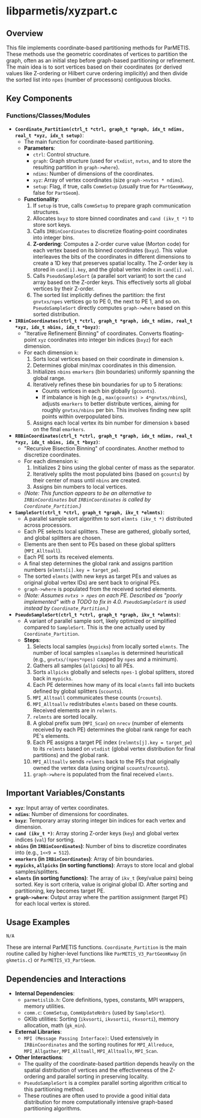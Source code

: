 # libparmetis/xyzpart.c

## Overview

This file implements coordinate-based partitioning methods for ParMETIS. These methods use the geometric coordinates of vertices to partition the graph, often as an initial step before graph-based partitioning or refinement. The main idea is to sort vertices based on their coordinates (or derived values like Z-ordering or Hilbert curve ordering implicitly) and then divide the sorted list into `npes` (number of processors) contiguous blocks.

## Key Components

### Functions/Classes/Modules

*   **`Coordinate_Partition(ctrl_t *ctrl, graph_t *graph, idx_t ndims, real_t *xyz, idx_t setup)`**:
    *   The main function for coordinate-based partitioning.
    *   **Parameters**:
        *   `ctrl`: Control structure.
        *   `graph`: Graph structure (used for `vtxdist`, `nvtxs`, and to store the resulting partition in `graph->where`).
        *   `ndims`: Number of dimensions of the coordinates.
        *   `xyz`: Array of vertex coordinates (size `graph->nvtxs * ndims`).
        *   `setup`: Flag, if true, calls `CommSetup` (usually true for `PartGeomKway`, false for `PartGeom`).
    *   **Functionality**:
        1.  If `setup` is true, calls `CommSetup` to prepare graph communication structures.
        2.  Allocates `bxyz` to store binned coordinates and `cand (ikv_t *)` to store sort keys.
        3.  Calls `IRBinCoordinates` to discretize floating-point coordinates into integer bins.
        4.  **Z-ordering**: Computes a Z-order curve value (Morton code) for each vertex based on its binned coordinates (`bxyz`). This value interleaves the bits of the coordinates in different dimensions to create a 1D key that preserves spatial locality. The Z-order key is stored in `cand[i].key`, and the global vertex index in `cand[i].val`.
        5.  Calls `PseudoSampleSort` (a parallel sort variant) to sort the `cand` array based on the Z-order keys. This effectively sorts all global vertices by their Z-order.
        6.  The sorted list implicitly defines the partition: the first `gnvtxs/npes` vertices go to PE 0, the next to PE 1, and so on. `PseudoSampleSort` directly computes `graph->where` based on this sorted distribution.
*   **`IRBinCoordinates(ctrl_t *ctrl, graph_t *graph, idx_t ndims, real_t *xyz, idx_t nbins, idx_t *bxyz)`**:
    *   "Iterative Refinement Binning" of coordinates. Converts floating-point `xyz` coordinates into integer bin indices (`bxyz`) for each dimension.
    *   For each dimension `k`:
        1.  Sorts local vertices based on their coordinate in dimension `k`.
        2.  Determines global min/max coordinates in this dimension.
        3.  Initializes `nbins` `emarkers` (bin boundaries) uniformly spanning the global range.
        4.  Iteratively refines these bin boundaries for up to 5 iterations:
            *   Counts vertices in each bin globally (`gcounts`).
            *   If imbalance is high (e.g., `max(gcounts) > 4*gnvtxs/nbins`), adjusts `emarkers` to better distribute vertices, aiming for roughly `gnvtxs/nbins` per bin. This involves finding new split points within overpopulated bins.
        5.  Assigns each local vertex its bin number for dimension `k` based on the final `emarkers`.
*   **`RBBinCoordinates(ctrl_t *ctrl, graph_t *graph, idx_t ndims, real_t *xyz, idx_t nbins, idx_t *bxyz)`**:
    *   "Recursive Bisection Binning" of coordinates. Another method to discretize coordinates.
    *   For each dimension `k`:
        1.  Initializes 2 bins using the global center of mass as the separator.
        2.  Iteratively splits the most populated bins (based on `gcounts`) by their center of mass until `nbins` are created.
        3.  Assigns bin numbers to local vertices.
    *   *(Note: This function appears to be an alternative to `IRBinCoordinates` but `IRBinCoordinates` is called by `Coordinate_Partition`.)*
*   **`SampleSort(ctrl_t *ctrl, graph_t *graph, ikv_t *elmnts)`**:
    *   A parallel sample sort algorithm to sort `elmnts (ikv_t *)` distributed across processors.
    *   Each PE selects local splitters. These are gathered, globally sorted, and global splitters are chosen.
    *   Elements are then sent to PEs based on these global splitters (`MPI_Alltoall`).
    *   Each PE sorts its received elements.
    *   A final step determines the global rank and assigns partition numbers (`elmnts[i].key = target_pe`).
    *   The sorted `elmnts` (with new keys as target PEs and values as original global vertex IDs) are sent back to original PEs.
    *   `graph->where` is populated from the received sorted elements.
    *   *(Note: Assumes `nvtxs > npes` on each PE. Described as "poorly implemented" with a TODO to fix in 4.0. `PseudoSampleSort` is used instead by `Coordinate_Partition`.)*
*   **`PseudoSampleSort(ctrl_t *ctrl, graph_t *graph, ikv_t *elmnts)`**:
    *   A variant of parallel sample sort, likely optimized or simplified compared to `SampleSort`. This is the one actually used by `Coordinate_Partition`.
    *   **Steps**:
        1.  Selects local samples (`mypicks`) from locally sorted `elmnts`. The number of local samples `nlsamples` is determined heuristicall (e.g., `gnvtxs/(npes*npes)` capped by `npes` and a minimum).
        2.  Gathers all samples (`allpicks`) to all PEs.
        3.  Sorts `allpicks` globally and selects `npes-1` global splitters, stored back in `mypicks`.
        4.  Each PE determines how many of its local `elmnts` fall into buckets defined by global splitters (`scounts`).
        5.  `MPI_Alltoall` communicates these counts (`rcounts`).
        6.  `MPI_Alltoallv` redistributes `elmnts` based on these counts. Received elements are in `relmnts`.
        7.  `relmnts` are sorted locally.
        8.  A global prefix sum (`MPI_Scan`) on `nrecv` (number of elements received by each PE) determines the global rank range for each PE's elements.
        9.  Each PE assigns a target PE index (`relmnts[j].key = target_pe`) to its `relmnts` based on `vtxdist` (global vertex distribution for final partitions) and the global rank.
        10. `MPI_Alltoallv` sends `relmnts` back to the PEs that originally owned the vertex data (using original `scounts`/`rcounts`).
        11. `graph->where` is populated from the final received `elmnts`.

## Important Variables/Constants

*   **`xyz`**: Input array of vertex coordinates.
*   **`ndims`**: Number of dimensions for coordinates.
*   **`bxyz`**: Temporary array storing integer bin indices for each vertex and dimension.
*   **`cand (ikv_t *)`**: Array storing Z-order keys (`key`) and global vertex indices (`val`) for sorting.
*   **`nbins` (in `IRBinCoordinates`)**: Number of bins to discretize coordinates into (e.g., `1<<9 = 512`).
*   **`emarkers` (in `IRBinCoordinates`)**: Array of bin boundaries.
*   **`mypicks`, `allpicks` (in sorting functions)**: Arrays to store local and global samples/splitters.
*   **`elmnts` (in sorting functions)**: The array of `ikv_t` (key/value pairs) being sorted. Key is sort criteria, value is original global ID. After sorting and partitioning, key becomes target PE.
*   **`graph->where`**: Output array where the partition assignment (target PE) for each local vertex is stored.

## Usage Examples

```
N/A
```
These are internal ParMETIS functions. `Coordinate_Partition` is the main routine called by higher-level functions like `ParMETIS_V3_PartGeomKway` (in `gkmetis.c`) or `ParMETIS_V3_PartGeom`.

## Dependencies and Interactions

*   **Internal Dependencies**:
    *   `parmetislib.h`: Core definitions, types, constants, MPI wrappers, memory utilities.
    *   `comm.c`: `CommSetup`, `CommUpdateNnbrs` (used by `SampleSort`).
    *   GKlib utilities: Sorting (`ikvsorti`, `ikvsortii`, `rkvsorti`), memory allocation, math (`gk_min`).
*   **External Libraries**:
    *   `MPI (Message Passing Interface)`: Used extensively in `IRBinCoordinates` and the sorting routines for `MPI_Allreduce`, `MPI_Allgather`, `MPI_Alltoall`, `MPI_Alltoallv`, `MPI_Scan`.
*   **Other Interactions**:
    *   The quality of the coordinate-based partition depends heavily on the spatial distribution of vertices and the effectiveness of the Z-ordering and parallel sorting in preserving locality.
    *   `PseudoSampleSort` is a complex parallel sorting algorithm critical to this partitioning method.
    *   These routines are often used to provide a good initial data distribution for more computationally intensive graph-based partitioning algorithms.

```
